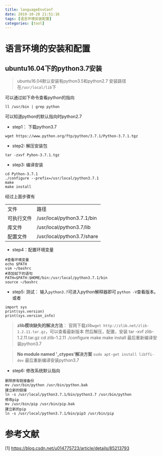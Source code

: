 ```yaml
---
title: languageEnvConf
date: 2019-10-28 21:51:16
tags: [语言环境安装配置]
categories: [tool]
---
```

# 语言环境的安装和配置
<!-- more -->
## ubuntu16.04下的python3.7安装
>ubuntu16.04默认安装有python3.5和python2.7
安装路径在`/usr/local/lib`下

可以通过如下命令查看python的指向
```
ll /usr/bin | grep python
```
可以知道python的默认指向时python2.7
* step1： 下载python3.7
```
wget https://www.python.org/ftp/python/3.7.1/Python-3.7.1.tgz
```

* step2: 解压安装包
```
tar -zxvf Pyhon-3.7.1.tgz
```

* step3: 编译安装
```
cd Python-3.7.1
./configure --prefix=/usr/local/python3.7.1
make
make install
```
经过上面步骤有
<table>
<tr><td>文件</td><td>路径</td></tr>
<tr><td>可执行文件</td><td>/usr/local/python3.7.1/bin</td></tr>
<tr><td>库文件</td><td>/usr/local/python3.7/lib</td></tr>
<tr><td>配置文件</td><td>/usr/local/python3.7/share</td></tr>
</table>

* step4：配置环境变量
```
#查看环境变量
echo $PATH
vim ~/bashrc
#添加如下的语句
PATH=$PATH:$HOME/bin:/usr/local/python3.7.1/bin
source ~/bashrc
```

* step5: 测试：
输入`python3.7`可进入python解释器即可
`python -V`查看版本。
或者
```
import sys
print(sys.version)
print(sys.version_info)

```

> **zlib模块缺失的解决方法**：
官网下载zlib`wget http://zlib.net/zlib-1.2.11.tar.gz`，可以查看最新版本
然后解压，配置，安装
tar -xvf zlib-1.2.11.tar.gz
cd zlib-1.2.11
./configure
make
make install
最后重新编译安装python3.7

> **No module named '_ctypes'解决方案**
`sudo apt-get install libffi-dev`
最后重新编译安装python3.7

* step6: 修改系统默认指向
```
删除原有链接备份
mv /usr/bin/python /usr/bin/python.bak
建立新的链接
ln -s /usr/local/python3.7.1/bin/python3.7 /usr/bin/python
修改pip
mv /usr/bin/pip /usr/bin/pip.bak
建立新的pip
ln -s /usr/local/python3.7.1/bin/pip3 /usr/bin/pip
```
# 参考文献
[1] https://blog.csdn.net/u014775723/article/details/85213793

